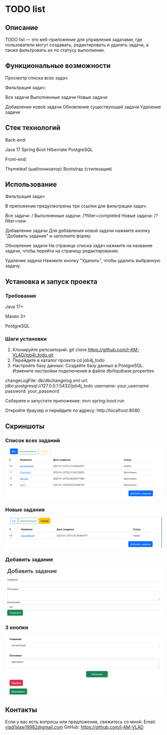 # TODO list

## Описание

TODO list — это веб-приложение для управления задачами, где пользователи могут создавать, 
редактировать и удалять задачи, а также фильтровать их по статусу выполнения.

## Функциональные возможности

Просмотр списка всех задач

Фильтрация задач:

Все задачи
Выполненные задачи
Новые задачи

Добавление новой задачи
Обновление существующей задачи
Удаление задачи

## Стек технологий

Back-end:

Java 17
Spring Boot
Hibernate
PostgreSQL

Front-end:

Thymeleaf (шаблонизатор)
Bootstrap (стилизация)

## Использование

Фильтрация задач

В приложении предусмотрены три ссылки для фильтрации задач:

Все задачи: /
Выполненные задачи: /?filter=completed
Новые задачи: /?filter=new

Добавление задачи
Для добавления новой задачи нажмите кнопку "Добавить задание" и заполните форму.

Обновление задачи
На странице списка задач нажмите на название задачи, чтобы перейти на страницу редактирования.

Удаление задачи
Нажмите кнопку "Удалить", чтобы удалить выбранную задачу.

## Установка и запуск проекта
### Требования
Java 17+

Maven 3+

PostgreSQL
### Шаги установки
1. Клонируйте репозиторий:
git clone https://github.com/I-AM-VLAD/job4j_todo.git
2. Перейдите в каталог проекта
cd job4j_todo
3. Настройте базу данных:
Создайте базу данных в PostgreSQL.
Измените настройки подключения в файле
db/liquibase.properties

changeLogFile: db/dbchangelog.xml
url: jdbc:postgresql://127.0.0.1:5432/job4j_todo
username: your_username
password: your_password
 
 Соберите и запустите приложение:
mvn spring-boot:run

 Откройте браузер и перейдите по адресу:
http://localhost:8080

## Скриншоты

### Список всех заданий
![Список всех заданий](images/image_1.png)

### Новые задания
![Новые задания](images/image_4.png)

### Добавить задание
![Добавить задание](images/image_2.png)

### 3 кнопки
![Добавить задание](images/image_3.png)
## Контакты

Если у вас есть вопросы или предложения, свяжитесь со мной:
Email: vlad1slaw19982@gmail.com
GitHub: https://github.com/I-AM-VLAD